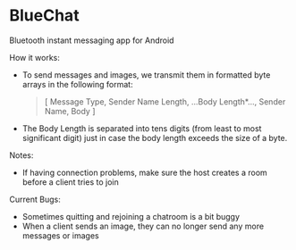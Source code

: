 BlueChat
=========

Bluetooth instant messaging app for Android

How it works:
  - To send messages and images, we transmit them in formatted byte arrays in the following format:
      <blockquote>
      [ Message Type, Sender Name Length, ...Body Length*..., Sender Name, Body ]
      </blockquote>
      
  * The Body Length is separated into tens digits (from least to most significant digit) just in case the body length exceeds the size of a byte.

Notes:
  - If having connection problems, make sure the host creates a room before a client tries to join
  
Current Bugs:
  - Sometimes quitting and rejoining a chatroom is a bit buggy
  - When a client sends an image, they can no longer send any more messages or images
